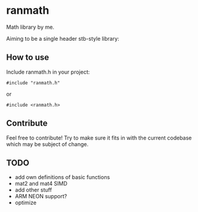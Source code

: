 # ranmath
Math library by me.

Aiming to be a single header stb-style library:

## How to use
Include ranmath.h in your project:
```
#include "ranmath.h"
```
or
```
#include <ranmath.h>
```

## Contribute
Feel free to contribute! Try to make sure it fits in with the current codebase which may be subject of change.

## TODO
- add own definitions of basic functions
- mat2 and mat4 SIMD
- add other stuff
- ARM NEON support?
- optimize
